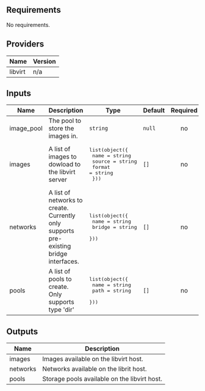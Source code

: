 <!-- BEGINNING OF PRE-COMMIT-TERRAFORM DOCS HOOK -->
## Requirements

No requirements.

## Providers

| Name | Version |
|------|---------|
| libvirt | n/a |

## Inputs

| Name | Description | Type | Default | Required |
|------|-------------|------|---------|:--------:|
| image\_pool | The pool to store the images in. | `string` | `null` | no |
| images | A list of images to dowload to the libvirt server | <pre>list(object({<br>    name   = string<br>    source = string<br>    format = string<br>  }))</pre> | `[]` | no |
| networks | A list of networks to create. Currently only supports pre-existing bridge interfaces. | <pre>list(object({<br>    name   = string<br>    bridge = string<br>  }))</pre> | `[]` | no |
| pools | A list of pools to create. Only supports type 'dir' | <pre>list(object({<br>    name = string<br>    path = string<br>  }))</pre> | `[]` | no |

## Outputs

| Name | Description |
|------|-------------|
| images | Images available on the libvirt host. |
| networks | Networks available on the librit host. |
| pools | Storage pools available on the libvirt host. |

<!-- END OF PRE-COMMIT-TERRAFORM DOCS HOOK -->
